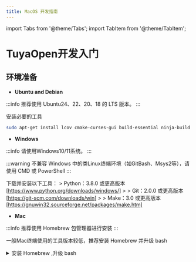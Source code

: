 ```yaml
---
title: MacOS 开发指南
---
```


import Tabs from '@theme/Tabs';
import TabItem from '@theme/TabItem';

# TuyaOpen开发入门

## 环境准备

- **Ubuntu and Debian**

:::info
推荐使用 Ubuntu24、22、20、18 的 LTS 版本。
:::

安装必要的工具

```bash
sudo apt-get install lcov cmake-curses-gui build-essential ninja-build wget git python3 python3-pip python3-venv libc6-i386 libsystemd-dev
```

- **Windows**

:::info
请使用Windows10/11系统。
:::

:::warning
不兼容 Windows 中的类Linux终端环境（如GitBash、Msys2等），请使用 CMD 或 PowerShell
:::

下载并安装以下工具：
    > Python：3.8.0 或更高版本 [https://www.python.org/downloads/windows/]
    >
    > Git：2.0.0 或更高版本 [https://git-scm.com/downloads/win]
    >
    > Make：3.0 或更高版本 [https://gnuwin32.sourceforge.net/packages/make.htm]

- **Mac**

:::info
推荐使用 Homebrew 包管理器进行安装
:::

一般Mac终端使用的工具版本较低，推荐安装 Homebrew 并升级 bash 

<details>
<summary>安装 Homebrew ,升级 bash</summary>
```bash
# 安装 Homebrew
/bin/bash -c "$(curl -fsSL https://raw.githubusercontent.com/Homebrew/install/HEAD/install.sh)"

# 安装最新版bash
brew install bash

# 将新安装的bash添加到可用shell列表
echo "/usr/local/bin/bash" | sudo tee -a /etc/shells

# 更改当前用户的shell为新bash
chsh -s /usr/local/bin/bash
```
</details>

安装必要的工具

```bash
# 安装python3
brew install python3

# 安装git
brew install git

# 安装make
brew install make
```

## 下载&激活 TuyaOpen

下载`TuyaOpen`仓库

```bash
git clone https://github.com/tuya/TuyaOpen.git
cd TuyaOpen
```

激活`tos.py`

<Tabs>
  <TabItem value="Linux" label="Linux / Mac" default>
    ```bash
    . ./export.sh
    ```
  </TabItem>
  <TabItem value="Windows" label="Windows">
    ```bash
    .\export.bat
    ```
  </TabItem>
</Tabs>

验证，使用命令`tos.py version` 以及 `tos.py check`，出现如下信息

```bash
❯ tos.py version
[INFO]: Running tos.py ...
[INFO]: v1.3.0

❯ tos.py check
[INFO]: Running tos.py ...
[INFO]: [git] (2.43.0 >= 2.0.0) is ok.
[INFO]: [cmake] (4.0.2 >= 3.28.0) is ok.
[INFO]: [make] (4.3 >= 3.0.0) is ok.
[INFO]: [ninja] (1.11.1 >= 1.6.0) is ok.
[INFO]: Downloading submoudules ...
[INFO]: [do subprocess]: cd /home/huatuo/work/open/TuyaOpen && git submodule update --init
[INFO]: Download submoudules successfully.
```

<details>
<summary>若check命令失败</summary>
```bash
# 工具校验不合格，请安装或升级对应工具

# submodules下载失败，手动执行git命令
git submodule update --init
```
</details>

使用如下命令退出激活`tos.py`

<Tabs>
  <TabItem value="Linux" label="Linux / Mac" default>
    ```bash
    deactivate
    ```
  </TabItem>
  <TabItem value="Windows" label="Windows">
    ```bash
    exit
    ```
  </TabItem>
</Tabs>

## 项目操作

### 选择项目

TuyaOpen 中，可编译项目可在`apps`、`example`中进行选择

这里以`switch_demo`为例

进入项目目录

```bash
cd apps/tuya_cloud/switch_demo
```

### 项目配置

使用命令`tos.py config choice`，对项目进行配置

该命令会提供已经验证过的配置选项，用户可根据自己的硬件设备进行选择

```bash
❯ tos.py config choice
[INFO]: Running tos.py ...
[INFO]: Fullclean success.
--------------------
1. LN882H.config
2. EWT103-W15.config
3. Ubuntu.config
4. ESP32-C3.config
5. ESP32-S3.config
6. ESP32.config
7. T3.config
8. T5AI.config
9. T2.config
10. BK7231X.config
--------------------
Input "q" to exit.
Choice config file:
```

这里以涂鸦T5系列开发板为例，选择`T5AI.config`

### 编译&清理 产物

编译项目，使用命令`tos.py build`

```bash
❯ tos.py build
...
[INFO]: ******************************
[INFO]: /xxx/TuyaOpen/apps/tuya_cloud/switch_demo/.build/bin/switch_demo_QIO_1.0.0.bin
[INFO]: ******************************
[INFO]: ******* Build Success ********
[INFO]: ******************************

```

清理项目，使用命令`tos.py clen` 或 `tos.py clean -f`（深度清理）

```bash
❯ tos.py clean -f
[INFO]: Running tos.py ...
[INFO]: Fullclean success.
```

## 烧录、日志和授权

### 烧录

将设备与PC连接，若使用虚拟机，请将串口映射到虚拟机中

:::tip
对于 Linux / Mac 用户，需要开启串口使用权限，执行命令

`sudo usermod -aG dialout $USER`

并重启系统
:::

烧录固件，使用命令`tos.py flash`，并选择烧录口

若有多个串口可以依次尝试

```bash
❯ tos.py flash
[INFO]: Run Tuya Uart Tool.
[INFO]: Use default baudrate: [921600]
[INFO]: Use default start address: [0x00]
--------------------
1. /dev/ttyACM1
2. /dev/ttyACM0
--------------------
Select serial port: 2
[INFO]: Waiting Reset ...
[INFO]: unprotect flash OK.
[INFO]: sync baudrate 921600 success
Erasing: ━━━━━━━━━━━━━━━━━━━━━━━━━━━━━━━━━━━━━━━━ 100% 5 bytes/s   0:00:07 / 0:00:00
[INFO]: Erase flash success
Writing: ━━━━━━━━━━━━━━━━━━━━━━━━━━━━━━━━━━━━━━━╸ 100% 12 bytes/s ⠸ 0:00:38 / 0:00:01
[INFO]: Write flash success
[INFO]: CRC check success
[INFO]: Reboot done
[INFO]: Flash write success.
```

<details>
<summary>若出现`Port [xxx] may be busy`提示</summary>

可等待1分钟左右，再次尝试

对于不同的虚拟机和串口芯片，映射过程所需时间不同
</details>

### 日志

查看日志，使用命令`tos.py monitor`，并选择日志口

若想查看完整日志，可在命令后，手动复位设备

```bash
❯ tos.py monitor
[INFO]: Run Tuya Uart Tool.
--------------------
1. /dev/ttyACM1
2. /dev/ttyACM0
--------------------
Select serial port: 1
[INFO]: Open Monitor. (Quit: Ctrl+c)
[01-01 00:03:25 ty D][tuya_health.c:75] feed watchdog
[01-01 00:03:35 ty D][tuya_health.c:75] feed watchdog
[01-01 00:03:45 ty D][tuya_health.c:75] feed watchdog
[01-01 00:03:55 ty D][tuya_health.c:75] feed watchdog
```

退出日志查看，按键`Ctrl+c`，并回车

```bash
^C[INFO]: Press "Entry" ...

[INFO]: Monitor exit.
```

### 两种授权方式

1. 授权命令

    使用命令`tos.py monitor -b 115200`

    :::tip
    这里选择烧录时使用的串口号
    :::

    输入交互命令，`auth`，回车

    得到如下信息

    ```bash
    [INFO]: Run Tuya Uart Tool.
    --------------------
    1. /dev/ttyACM1
    2. /dev/ttyACM0
    --------------------
    Select serial port: 2
    [INFO]: Open Monitor. (Quit: Ctrl+c)
    auth
    auth
    Use like: auth uuidxxxxxxxxxxxxxxxx keyxxxxxxxxxxxxxxxxxxxxxxxxxxxxx
    tuya>
    ```

    根据提示使用`auth`，写入`uuid`和`authkey`

    ```bash
    tuya>
    auth uuid9f6a6xxxxxxxxxxx cGuDnU2YxjHJldjxxxxxxxxxxxxxxxxx
    auth uuid9f6a6xxxxxxxxxxx cGuDnU2YxjHJldjxxxxxxxxxxxxxxxxx
    Authorization write succeeds.
    ```

    若设备不支持，授权命令，方法2配置授权信息

1. 修改头文件

在项目路径中找到`tuya_config.h`文件

所选的项目不同，文件所在目录可能有差异，`src` 或 `include`

修改文件中授权信息的配置，如

```c++
#define TUYA_OPENSDK_UUID      "uuidxxxxxxxxxxxxxxxx"                    // Please change the correct uuid
#define TUYA_OPENSDK_AUTHKEY   "keyxxxxxxxxxxxxxxxxxxxxxxxxxxxxx"        // Please change the correct authkey
```

重新编译、烧录，启动设备